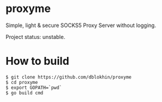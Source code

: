 # proxyme
Simple, light & secure SOCKS5 Proxy Server without logging.

Project status: unstable.

# How to build
```
$ git clone https://github.com/dblokhin/proxyme
$ cd proxyme
$ export GOPATH=`pwd`
$ go build cmd
```

